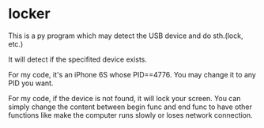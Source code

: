 # locker
This is a py program which may detect the USB device and do sth.(lock, etc.)

It will detect if the specifited device exists.

For my code, it's an iPhone 6S whose PID==4776. You may change it to any PID you want.

For my code, if the device is not found, it will lock your screen.
You can simply change the content between begin func and end func to have other functions like make the computer runs slowly or loses network connection.
